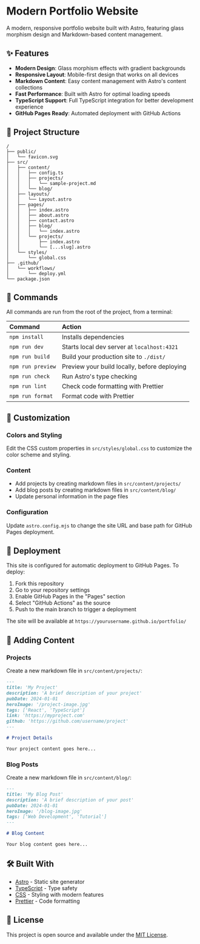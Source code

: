 # Modern Portfolio Website

A modern, responsive portfolio website built with Astro, featuring glass morphism design and Markdown-based content management.

## ✨ Features

- **Modern Design**: Glass morphism effects with gradient backgrounds
- **Responsive Layout**: Mobile-first design that works on all devices
- **Markdown Content**: Easy content management with Astro's content collections
- **Fast Performance**: Built with Astro for optimal loading speeds
- **TypeScript Support**: Full TypeScript integration for better development experience
- **GitHub Pages Ready**: Automated deployment with GitHub Actions

## 🚀 Project Structure

```text
/
├── public/
│   └── favicon.svg
├── src/
│   ├── content/
│   │   ├── config.ts
│   │   ├── projects/
│   │   │   └── sample-project.md
│   │   └── blog/
│   ├── layouts/
│   │   └── Layout.astro
│   ├── pages/
│   │   ├── index.astro
│   │   ├── about.astro
│   │   ├── contact.astro
│   │   ├── blog/
│   │   │   └── index.astro
│   │   └── projects/
│   │       ├── index.astro
│   │       └── [...slug].astro
│   └── styles/
│       └── global.css
├── .github/
│   └── workflows/
│       └── deploy.yml
└── package.json
```

## 🧞 Commands

All commands are run from the root of the project, from a terminal:

| Command                | Action                                           |
| :--------------------- | :----------------------------------------------- |
| `npm install`          | Installs dependencies                            |
| `npm run dev`          | Starts local dev server at `localhost:4321`     |
| `npm run build`        | Build your production site to `./dist/`         |
| `npm run preview`      | Preview your build locally, before deploying    |
| `npm run check`        | Run Astro's type checking                        |
| `npm run lint`         | Check code formatting with Prettier             |
| `npm run format`       | Format code with Prettier                       |

## 🎨 Customization

### Colors and Styling
Edit the CSS custom properties in `src/styles/global.css` to customize the color scheme and styling.

### Content
- Add projects by creating markdown files in `src/content/projects/`
- Add blog posts by creating markdown files in `src/content/blog/`
- Update personal information in the page files

### Configuration
Update `astro.config.mjs` to change the site URL and base path for GitHub Pages deployment.

## 🚀 Deployment

This site is configured for automatic deployment to GitHub Pages. To deploy:

1. Fork this repository
2. Go to your repository settings
3. Enable GitHub Pages in the "Pages" section
4. Select "GitHub Actions" as the source
5. Push to the main branch to trigger a deployment

The site will be available at `https://yourusername.github.io/portfolio/`

## 📝 Adding Content

### Projects
Create a new markdown file in `src/content/projects/`:

```markdown
---
title: 'My Project'
description: 'A brief description of your project'
pubDate: 2024-01-01
heroImage: '/project-image.jpg'
tags: ['React', 'TypeScript']
link: 'https://myproject.com'
github: 'https://github.com/username/project'
---

# Project Details

Your project content goes here...
```

### Blog Posts
Create a new markdown file in `src/content/blog/`:

```markdown
---
title: 'My Blog Post'
description: 'A brief description of your post'
pubDate: 2024-01-01
heroImage: '/blog-image.jpg'
tags: ['Web Development', 'Tutorial']
---

# Blog Content

Your blog content goes here...
```

## 🛠️ Built With

- [Astro](https://astro.build/) - Static site generator
- [TypeScript](https://www.typescriptlang.org/) - Type safety
- [CSS](https://developer.mozilla.org/en-US/docs/Web/CSS) - Styling with modern features
- [Prettier](https://prettier.io/) - Code formatting

## 📄 License

This project is open source and available under the [MIT License](LICENSE).
